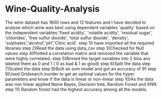 # Wine-Quality-Analysis

The wine dataset has 1600 rows and 12 features and I have decided to analyse which wine was best using dependent variables 
'quality' based on the independent variables:'fixed acidity', 'volatile acidity', 'residual sugar', 'chlorides', 'free sulfur dioxide',
'total sulfur dioxide', 'density', 'sulphates','alcohol','pH','Citric acid'.
step 1)I have imported all the required libraries
step 2)Read the data using data_csv
step 3)Checked for Null values
step 4)Plotted a correlation matrix and removed the variable that were highly correlated.
step 5)Binned the target variables into 2 bins ans labeled them as 0 and 1 ( 0 as bad & 1 as good)
step 6)Split the data
step 7)Scaled the data 
step 8)Built an svm model and got an accuracy of 91
step 9)Used Gridsearch inorder to get an optimal values for the hyper parameters and know if the data is linear or non-linear
step 10)As the data was non linear applied Naive Bayes, Decision tree, Random Forest and KNN
step 11) Random forest had the highest accuracy among all the models.
